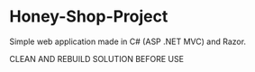 # Honey-Shop-Project
Simple web application made in C# (ASP .NET MVC) and Razor.

CLEAN AND REBUILD SOLUTION BEFORE USE

